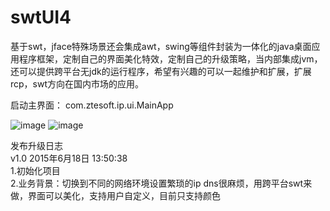 # swtUI4
基于swt，jface特殊场景还会集成awt，swing等组件封装为一体化的java桌面应用程序框架，定制自己的界面美化特效，定制自己的升级策略，当内部集成jvm，还可以提供跨平台无jdk的运行程序，希望有兴趣的可以一起维护和扩展，扩展rcp，swt方向在国内市场的应用。 


启动主界面：
com.ztesoft.ip.ui.MainApp

 ![image](https://github.com/dongwei0079/swtUI4/raw/master/pics/png1.bmp)
 ![image](https://github.com/dongwei0079/swtUI4/raw/master/pics/png2.png)
  
发布升级日志</br>
v1.0 2015年6月18日 13:50:38</br>
1.初始化项目 </br>
2.业务背景：切换到不同的网络环境设置繁琐的ip dns很麻烦，用跨平台swt来做，界面可以美化，支持用户自定义，目前只支持颜色</br>